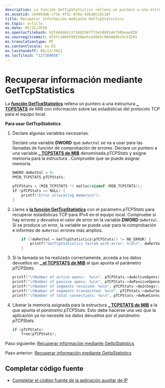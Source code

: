 ```yaml
---
description: La función GetTcpStatistics rellena un puntero a una estructura TCPSTATS de MIB con información sobre las estadísticas del protocolo \_ TCP para el equipo local.
ms.assetid: cb405d46-cf3e-4f3c-870a-935a0cc8118f
title: Recuperar información mediante GetTcpStatistics
ms.topic: article
ms.date: 05/31/2018
ms.openlocfilehash: b3f4d4d42c2716d258ff72e3dd91ab750baaed20
ms.sourcegitcommit: d75fc10b9f0825bbe5ce5045c90d4045e3c53243
ms.translationtype: MT
ms.contentlocale: es-ES
ms.lasthandoff: 09/13/2021
ms.locfileid: "127160056"
---
```

# <a name="retrieving-information-using-gettcpstatistics"></a>Recuperar información mediante GetTcpStatistics

La [**función GetTcpStatistics**](/windows/desktop/api/Iphlpapi/nf-iphlpapi-gettcpstatistics) rellena un puntero a una estructura [**\_ TCPSTATS**](/windows/win32/api/tcpmib/ns-tcpmib-mib_tcpstats_lh) de MIB con información sobre las estadísticas del protocolo TCP para el equipo local.

**Para usar GetTcpStatistics**

1.  Declare algunas variables necesarias.

    Declare una variable **DWORD** que `dwRetVal` se va a usar para las llamadas de función de comprobación de errores. Declare un puntero a una variable [**\_ TCPSTATS de MIB**](/windows/win32/api/tcpmib/ns-tcpmib-mib_tcpstats_lh) denominada *pTCPStats* y asigne memoria para la estructura . Compruebe que se puede asignar memoria.

    ```C++
    DWORD dwRetVal = 0;
    PMIB_TCPSTATS pTCPStats;

    pTCPStats = (MIB_TCPSTATS *) malloc(sizeof (MIB_TCPSTATS));
    if (pTCPStats == NULL) {
        printf("Error allocating memory\n");
    }
    ```

    

2.  Llame a [**la función GetTcpStatistics**](/windows/desktop/api/Iphlpapi/nf-iphlpapi-gettcpstatistics) con el parámetro *pTCPStats* para recuperar estadísticas TCP para IPv4 en el equipo local. Compruebe si hay errores y devuelva el valor de error en la variable **DWORD** `dwRetVal` . Si se produce un error, la variable se puede usar para la comprobación e informes de `dwRetVal` errores más amplios.
    ```C++
        if ((dwRetVal = GetTcpStatistics(pTCPStats)) != NO_ERROR) {
            printf("GetTcpStatistics failed with error: %ld\n", dwRetVal);
        } 
    ```

    

3.  Si la llamada se ha realizado correctamente, acceda a los datos devueltos en [**\_ el TCPSTATS de MIB**](/windows/win32/api/tcpmib/ns-tcpmib-mib_tcpstats_lh) al que apunta el parámetro *pTCPStats.*
    ```C++
    printf("\tNumber of active opens:  %u\n", pTCPStats->dwActiveOpens);
    printf("\tNumber of passive opens: %u\n", pTCPStats->dwPassiveOpens);
    printf("\tNumber of segments received: %u\n", pTCPStats->dwInSegs);
    printf("\tNumber of segments transmitted: %u\n", pTCPStats->dwOutSegs);
    printf("\tNumber of total connections: %u\n", pTCPStats->dwNumConns);
    ```

    

4.  Liberar la memoria asignada para la estructura [**\_ TCPSTATS de MIB**](/windows/win32/api/tcpmib/ns-tcpmib-mib_tcpstats_lh) a la que apunta el *parámetro pTCPStats.* Esto debe hacerse una vez que la aplicación ya no necesite los datos devueltos por *el parámetro pTCPStats.*
    ```C++
    if (pTCPStats)
        free(pTCPStats);
    ```

    

Paso siguiente: [Recuperar información mediante GetIpStatistics](retrieving-information-using-getipstatistics.md)

Paso anterior: [Recuperar información mediante GetIpStatistics](retrieving-information-using-getipstatistics.md)

## <a name="complete-source-code"></a>Completar código fuente

-   [Completar el código fuente de la aplicación auxiliar de IP](complete-ip-helper-application-source-code.md)

 

 
